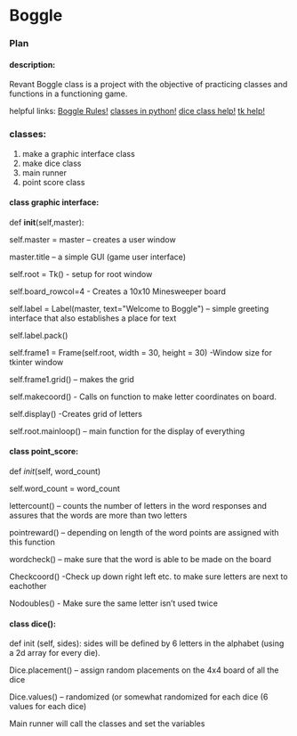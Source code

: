 
# Boggle
### Plan

#### description:
Revant Boggle class is a project with the objective of practicing classes and functions in a functioning game. 

helpful links: 
[Boggle Rules!](http://www.fun-with-words.com/play_boggle.html)
[classes in python!](https://docs.python.org/3/tutorial/classes.html) 
[dice class help!](https://stackoverflow.com/questions/14409661/dice-generator-using-class-in-python)
[tk help!](https://docs.python.org/2/library/tk.html) 

### classes:

1. make a graphic interface class
2. make dice class 
3. main runner 
4. point score class 

#### class graphic interface:

def __init__(self,master):

self.master = master – creates a user window

master.title – a simple GUI (game user interface)

self.root = Tk() - setup for root window

self.board_rowcol=4 - Creates a 10x10 Minesweeper board

self.label = Label(master, text="Welcome to Boggle") – simple greeting interface that also establishes a place for text

self.label.pack()

self.frame1 = Frame(self.root, width = 30, height = 30) -Window size for tkinter window

self.frame1.grid() – makes the grid

self.makecoord() - Calls on function to make letter coordinates on board. 

self.display() -Creates grid of letters  

self.root.mainloop() – main function for the display of everything 
    
#### class point_score:
def _init_(self, word_count)

self.word_count = word_count

lettercount() – counts the number of letters in the word responses and assures that the words are more than two letters

pointreward() – depending on length of the word points are assigned with this function

wordcheck() – make sure that the word is able to be made on the board 

Checkcoord() -Check up down right left etc. to make sure letters are next to eachother 

Nodoubles() - Make sure the same letter isn’t used twice

#### class dice():  
def init (self, sides):
sides will be defined by 6 letters in the alphabet (using a 2d array for every die). 

Dice.placement() – assign random placements on the 4x4 board of all the dice

Dice.values() – randomized (or somewhat randomized for each dice (6 values for each dice) 


Main runner will call the classes and set the variables









